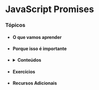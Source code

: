 # JavaScript Promises

### Tópicos
* #### O que vamos aprender
* #### Porque isso é importante
* <details>
    <summary> <strong>Conteúdos<strong> </summary>
    
    1. Application Programming Interface (API) <br>
    2. Relemebrando o fluxo assíncrono <br>
    3. Promises <br>
    4. Para fixar
  </details> 
* #### Exercícios
* #### Recursos Adicionais

